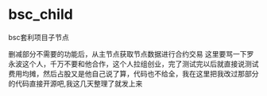 # bsc_child
bsc套利项目子节点

删减部分不需要的功能后，从主节点获取节点数据进行合约交易
这里要骂一下罗永波这个人，千万不要和他合作，这个人拉组创业，完了测试完以后就直接说测试费用均摊，然后占股又是他自己说了算，代码也不给全，我在这里把我改过那部分的代码直接开源吧,我这几天整理了就发上来
